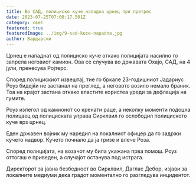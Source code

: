 ```yaml
---
title: Во САД, полициско куче нападна црнец при претрес
date: 2023-07-25T07:00:17.501Z
category: свет
featured: true
featuredImage: ../img/9-sad-kuce-napadna.jpg
author: Вардарски
---
```

Црнец е нападнат од полициско куче откако полицијата насилно го запрела неговиот камион. Ова се случува во државата Охајо, САД, на 4 јули, пренесува Ројтерс.

Според полицискиот извештај, тие го бркале 23-годишниот Јадариус Роуз бидејќи не застанал на преглед, а неговото возило немало браник. Тоа на крајот застана откако властите користеа уреди за дефлација на гумите.

Роуз излегол од камионот со кренати раце, а неколку моменти подоцна полицаец од полициската управа Сирклвил го ослободил полициското куче врз црнец.

Еден државен војник му наредил на локалниот офицер да го задржи кучето надвор. Кучето почнало да ја гризе и влече Роза.

Според полицијата, на возачот му била укажана прва помош. Роуз оттогаш е приведен, а случајот останува под истрага.

Директорот за јавна безбедност во Сирклвил, Даглас Дебор, изјави за локалните медиуми дека градот моментално го разгледува инцидентот.